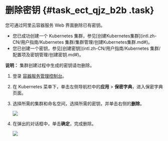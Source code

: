 # 删除密钥 {#task_ect_qjz_b2b .task}

您可通过阿里云容器服务 Web 界面删除已有密钥。

-   您已成功创建一个 Kubernetes 集群，参见[创建Kubernetes集群](intl.zh-CN/用户指南/Kubernetes 集群/集群管理/创建Kubernetes集群.md#)。
-   您已创建一个密钥，参见[创建密钥](intl.zh-CN/用户指南/Kubernetes 集群/配置项及密钥管理/创建密钥.md#)。

**说明：** 集群创建过程中生成的密钥请勿删除。

1.  登录 [容器服务管理控制台](https://cs.console.aliyun.com/)。 
2.  在 Kubernetes 菜单下，单击左侧导航栏中的**应用** \> **保密字典**，进入保密字典页面。 
3.  选择所需的集群和命名空间，选择所需的密钥，并单击右侧的**删除**。 

    ![](http://static-aliyun-doc.oss-cn-hangzhou.aliyuncs.com/assets/img/15763/153553592610789_zh-CN.png)

4.  在弹出的对话框中，单击**确定**，完成删除。 

    ![](http://static-aliyun-doc.oss-cn-hangzhou.aliyuncs.com/assets/img/15763/153553592710790_zh-CN.png)


